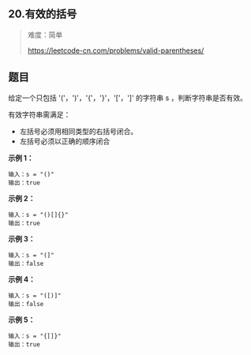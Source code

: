 ## 20.有效的括号



> 难度：简单
>
> https://leetcode-cn.com/problems/valid-parentheses/

## 题目
给定一个只包括 '('，')'，'{'，'}'，'['，']' 的字符串 s ，判断字符串是否有效。

有效字符串需满足：

- 左括号必须用相同类型的右括号闭合。
- 左括号必须以正确的顺序闭合

**示例 1：**
```
输入：s = "()"
输出：true
```
**示例 2：**
```
输入：s = "()[]{}"
输出：true
```
**示例 3：**
```
输入：s = "(]"
输出：false
```
**示例 4：**
```
输入：s = "([)]"
输出：false
```
**示例 5：**
```
输入：s = "{[]}"
输出：true
```
